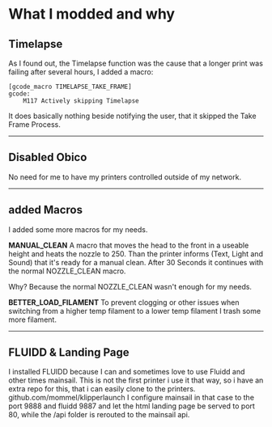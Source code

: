 # What I modded and why

## Timelapse

As I found out, the Timelapse function was the cause that a longer print was failing after several hours, I added a macro:
```g-code
[gcode_macro TIMELAPSE_TAKE_FRAME]
gcode:
    M117 Actively skipping Timelapse
```
It does basically nothing beside notifying the user, that it skipped the Take Frame Process. 

----

## Disabled Obico

No need for me to have my printers controlled outside of my network.

----

## added Macros

I added some more macros for my needs.

__MANUAL_CLEAN__
 A macro that moves the head to the front in a useable height and heats the nozzle to 250. Than the printer informs (Text, Light and Sound) that it's ready for a manual clean. After 30 Seconds it continues with the normal NOZZLE_CLEAN macro.

 Why? Because the normal NOZZLE_CLEAN wasn't enough for my needs.
 
 __BETTER_LOAD_FILAMENT__
To prevent clogging or other issues when switching from a higher temp filament to a lower temp filament I trash some more filament.

----

## FLUIDD & Landing Page

I installed FLUIDD because I can and sometimes love to use Fluidd and other times mainsail.
This is not the first printer i use it that way, so i have an extra repo for this, that i can easily clone to the printers.
github.com/mommel/klipperlaunch
I configure mainsail in that case to the port 9888 and fluidd 9887 and let the html landing page be served to port 80, while the /api folder is rerouted to the mainsail api.